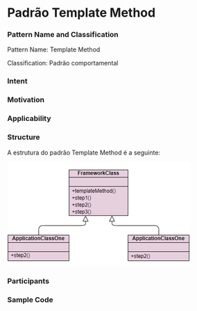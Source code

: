 # Padrão Template Method

### Pattern Name and Classification

Pattern Name: Template Method

Classification: Padrão comportamental

### Intent



### Motivation



### Applicability



### Structure

A estrutura do padrão Template Method é a seguinte:

![imagem](https://github.com/10Daniele/Padroes_Projeto/blob/master/TemplateMethod/Structure.png)

### Participants



### Sample Code



